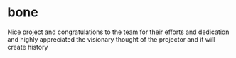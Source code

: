 # bone
Nice project and congratulations to the team for their efforts and dedication and highly appreciated the visionary thought of the projector and it will create history
